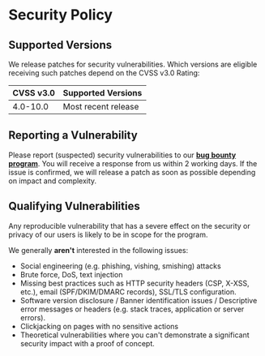 # Security Policy

## Supported Versions

We release patches for security vulnerabilities. Which versions are eligible receiving
such patches depend on the CVSS v3.0 Rating:

| CVSS v3.0 | Supported Versions  |
| --------- | ------------------- |
| 4.0-10.0  | Most recent release |

## Reporting a Vulnerability

Please report (suspected) security vulnerabilities to our **[bug bounty program]**. You
will receive a response from us within 2 working days. If the issue is confirmed, we
will release a patch as soon as possible depending on impact and complexity.

[bug bounty program]: https://hackerone.com/aiven_ltd

## Qualifying Vulnerabilities

Any reproducible vulnerability that has a severe effect on the security or privacy of
our users is likely to be in scope for the program.

We generally **aren't** interested in the following issues:

- Social engineering (e.g. phishing, vishing, smishing) attacks
- Brute force, DoS, text injection
- Missing best practices such as HTTP security headers (CSP, X-XSS, etc.), email
  (SPF/DKIM/DMARC records), SSL/TLS configuration.
- Software version disclosure / Banner identification issues / Descriptive error
  messages or headers (e.g. stack traces, application or server errors).
- Clickjacking on pages with no sensitive actions
- Theoretical vulnerabilities where you can't demonstrate a significant security impact
  with a proof of concept.

